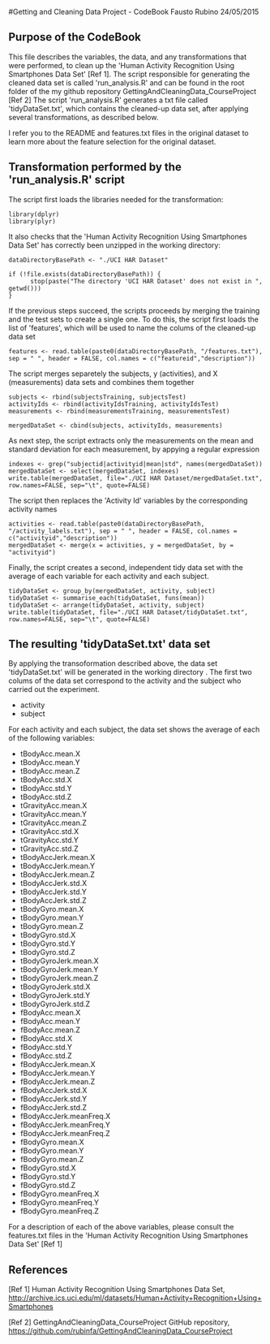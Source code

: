 #Getting and Cleaning Data Project - CodeBook
Fausto Rubino
24/05/2015

## Purpose of the CodeBook
This file describes the variables, the data, and any transformations that were performed, to clean up the 'Human Activity Recognition Using Smartphones Data Set' [Ref 1].
The script responsible for generating the cleaned data set is called 'run_analysis.R' and can be found in the root folder of the my github repository GettingAndCleaningData_CourseProject [Ref 2]
The script 'run_analysis.R' generates a txt file called 'tidyDataSet.txt', which contains the cleaned-up data set, after applying several transformations, as described below.

I refer you to the README and features.txt files in the original dataset to learn more about the feature selection for the original dataset.

## Transformation performed by the 'run_analysis.R' script
The script first loads the libraries needed for the transformation:
```
library(dplyr)
library(plyr)
```
It also checks that the 'Human Activity Recognition Using Smartphones Data Set' has correctly been unzipped in the working directory:
```
dataDirectoryBasePath <- "./UCI HAR Dataset"

if (!file.exists(dataDirectoryBasePath)) {
      stop(paste("The directory 'UCI HAR Dataset' does not exist in ", getwd()))
}
```

If the previous steps succeed, the scripts proceeds by merging the training and the test sets to create a single one.
To do this, the script first loads the list of 'features', which will be used to name the colums of the cleaned-up data set 
```
features <- read.table(paste0(dataDirectoryBasePath, "/features.txt"), sep = " ", header = FALSE, col.names = c("featureid","description"))
```
The script merges separetely the subjects, y (activities), and X (measurements) data sets and combines them together  
```
subjects <- rbind(subjectsTraining, subjectsTest)
activityIds <- rbind(activityIdsTraining, activityIdsTest)
measurements <- rbind(measurementsTraining, measurementsTest)

mergedDataSet <- cbind(subjects, activityIds, measurements)
```

As next step, the script extracts only the measurements on the mean and standard deviation for each measurement, by appying a regular expression
```
indexes <- grep("subjectid|activityid|mean|std", names(mergedDataSet))
mergedDataSet <- select(mergedDataSet, indexes)
write.table(mergedDataSet, file="./UCI HAR Dataset/mergedDataSet.txt",  row.names=FALSE, sep="\t", quote=FALSE)
```
The script then replaces the 'Activity Id' variables by the corresponding activity names
```
activities <- read.table(paste0(dataDirectoryBasePath, "/activity_labels.txt"), sep = " ", header = FALSE, col.names = c("activityid","description"))
mergedDataSet <- merge(x = activities, y = mergedDataSet, by = "activityid")
```
Finally, the script creates a second, independent tidy data set with the average of each variable for each activity and each subject.
```
tidyDataSet <- group_by(mergedDataSet, activity, subject)
tidyDataSet <- summarise_each(tidyDataSet, funs(mean))
tidyDataSet <- arrange(tidyDataSet, activity, subject)
write.table(tidyDataSet, file="./UCI HAR Dataset/tidyDataSet.txt",  row.names=FALSE, sep="\t", quote=FALSE)
```
## The resulting 'tidyDataSet.txt' data set
By applying the transoformation described above, the data set 'tidyDataSet.txt' will be generated in the working directory . 
The first two colums of the data set correspond to the activity and the subject who carried out the experiment.
* activity	
* subject	

For each activity and each subject, the data set shows the average of each of the following variables: 
* tBodyAcc.mean.X	
* tBodyAcc.mean.Y	
* tBodyAcc.mean.Z	
* tBodyAcc.std.X	
* tBodyAcc.std.Y	
* tBodyAcc.std.Z	
* tGravityAcc.mean.X	
* tGravityAcc.mean.Y	
* tGravityAcc.mean.Z	
* tGravityAcc.std.X	
* tGravityAcc.std.Y	
* tGravityAcc.std.Z	
* tBodyAccJerk.mean.X	
* tBodyAccJerk.mean.Y	
* tBodyAccJerk.mean.Z	
* tBodyAccJerk.std.X	
* tBodyAccJerk.std.Y	
* tBodyAccJerk.std.Z	
* tBodyGyro.mean.X	
* tBodyGyro.mean.Y	
* tBodyGyro.mean.Z	
* tBodyGyro.std.X	
* tBodyGyro.std.Y	
* tBodyGyro.std.Z	
* tBodyGyroJerk.mean.X	
* tBodyGyroJerk.mean.Y	
* tBodyGyroJerk.mean.Z	
* tBodyGyroJerk.std.X	
* tBodyGyroJerk.std.Y	
* tBodyGyroJerk.std.Z
* fBodyAcc.mean.X	
* fBodyAcc.mean.Y	
* fBodyAcc.mean.Z	
* fBodyAcc.std.X	
* fBodyAcc.std.Y	
* fBodyAcc.std.Z	
* fBodyAccJerk.mean.X	
* fBodyAccJerk.mean.Y	
* fBodyAccJerk.mean.Z	
* fBodyAccJerk.std.X	
* fBodyAccJerk.std.Y	
* fBodyAccJerk.std.Z	
* fBodyAccJerk.meanFreq.X	
* fBodyAccJerk.meanFreq.Y	
* fBodyAccJerk.meanFreq.Z	
* fBodyGyro.mean.X	
* fBodyGyro.mean.Y	
* fBodyGyro.mean.Z	
* fBodyGyro.std.X	
* fBodyGyro.std.Y	
* fBodyGyro.std.Z	
* fBodyGyro.meanFreq.X	
* fBodyGyro.meanFreq.Y	
* fBodyGyro.meanFreq.Z

For a description of each of the above variables, please consult the features.txt files in the 'Human Activity Recognition Using Smartphones Data Set' [Ref 1]


## References
[Ref 1] Human Activity Recognition Using Smartphones Data Set, http://archive.ics.uci.edu/ml/datasets/Human+Activity+Recognition+Using+Smartphones

[Ref 2] GettingAndCleaningData_CourseProject GitHub repository, https://github.com/rubinfa/GettingAndCleaningData_CourseProject
